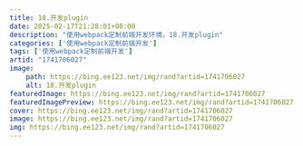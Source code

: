 ```yaml
---
title: 18.开发plugin
date: 2025-02-17T21:28:01+08:00
description: "使用webpack定制前端开发环境，18.开发plugin"
categories: ['使用webpack定制前端开发']
tags: ['使用webpack定制前端开发']
artid: "1741706027"
image:
    path: https://bing.ee123.net/img/rand?artid=1741706027
    alt: 18.开发plugin
featuredImage: https://bing.ee123.net/img/rand?artid=1741706027
featuredImagePreview: https://bing.ee123.net/img/rand?artid=1741706027
cover: https://bing.ee123.net/img/rand?artid=1741706027
image: https://bing.ee123.net/img/rand?artid=1741706027
img: https://bing.ee123.net/img/rand?artid=1741706027
---
```


